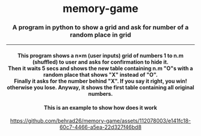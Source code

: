<div align="center"><h1> memory-game </h1></div>
<div align="center"><h3> A program in python to show a grid and ask for number of a random place in grid </h3></div>

-----


<div align="center">
  <h4>
    This program shows a n×m (user inputs) grid of numbers 1 to n.m (shuffled) to user and asks for confirmation to hide it. <br>
    Then it waits 5 secs and shows the new table containing n.m "O"s with a random place that shows "X" instead of "O". <br>
    Finally it asks for the number behind "X". If you say it right, you win! otherwise you lose. Anyway, it shows the first table containing all original numbers.
  </h4>
</div>

<div align="center">
  <h4>This is an example to show how does it work</h4>
  
  https://github.com/behrad26/memory-game/assets/112078003/e141fc18-60c7-4466-a5ea-22d327f46bd8
</div>
